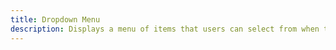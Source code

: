 ```yaml
---
title: Dropdown Menu
description: Displays a menu of items that users can select from when triggered.
---
```


<script>
	import { APISection, ComponentPreview, DropdownMenuDemo } from '$lib/components'
	export let schemas;
</script>

<ComponentPreview name="dropdown-menu-demo" comp="DropdownMenu">

<DropdownMenuDemo slot="preview" />

</ComponentPreview>

<!-- <APISection {schemas} /> -->
